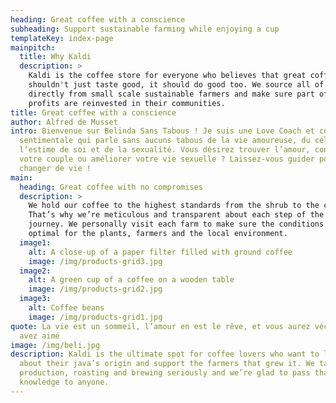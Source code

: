 ```yaml
---
heading: Great coffee with a conscience
subheading: Support sustainable farming while enjoying a cup
templateKey: index-page
mainpitch:
  title: Why Kaldi
  description: >
    Kaldi is the coffee store for everyone who believes that great coffee
    shouldn't just taste good, it should do good too. We source all of our beans
    directly from small scale sustainable farmers and make sure part of the
    profits are reinvested in their communities.
title: Great coffee with a conscience
author: Alfred de Musset
intro: Bienvenue sur Belinda Sans Tabous ! Je suis une Love Coach et conseillère
  sentimentale qui parle sans aucuns tabous de la vie amoureuse, du célibat, de
  l’estime de soi et de la sexualité. Vous désirez trouver l’amour, consolider
  votre couple ou améliorer votre vie sexuelle ? Laissez-vous guider pour
  changer de vie !
main:
  heading: Great coffee with no compromises
  description: >
    We hold our coffee to the highest standards from the shrub to the cup.
    That’s why we’re meticulous and transparent about each step of the coffee’s
    journey. We personally visit each farm to make sure the conditions are
    optimal for the plants, farmers and the local environment.
  image1:
    alt: A close-up of a paper filter filled with ground coffee
    image: /img/products-grid3.jpg
  image2:
    alt: A green cup of a coffee on a wooden table
    image: /img/products-grid2.jpg
  image3:
    alt: Coffee beans
    image: /img/products-grid1.jpg
quote: La vie est un sommeil, l’amour en est le rêve, et vous aurez vécu si vous
  avez aimé
image: /img/beli.jpg
description: Kaldi is the ultimate spot for coffee lovers who want to learn
  about their java’s origin and support the farmers that grew it. We take coffee
  production, roasting and brewing seriously and we’re glad to pass that
  knowledge to anyone.
---
```

